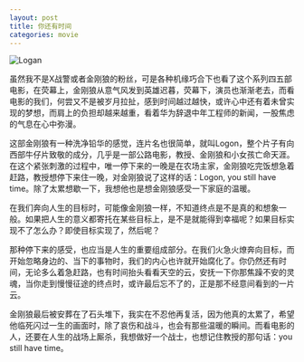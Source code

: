 ```yaml
---
layout: post
title: 你还有时间
categories: movie
---
```


![Logan](https://img3.doubanio.com/view/movie_poster_cover/lpst/public/p2431980130.jpg)

虽然我不是X战警或者金刚狼的粉丝，可是各种机缘巧合下也看了这个系列四五部电影，在荧幕上，金刚狼从意气风发到英雄迟暮，荧幕下，演员也渐渐老去，而看电影的我们，何尝又不是被岁月拉扯，感到时间越过越快，或许心中还有着未曾实现的梦想，而肩上的负担却越来越重，看着华为辞退中年工程师的新闻，一股焦虑的气息在心中弥漫。

这部金刚狼有一种洗净铅华的感觉，连片名也很简单，就叫Logon，整个片子有向西部牛仔片致敬的成分，几乎是一部公路电影，教授、金刚狼和小女孩亡命天涯。在这个紧张刺激的过程中，唯一停下来的一晚是在农场主家，金刚狼吃完饭想急着赶路，教授想停下来住一晚，对金刚狼说了这样的话：Logon, you still have time。除了太累想歇一下，我想他也是想金刚狼感受一下家庭的温暖。

在我们奔向人生的目标时，可能像金刚狼一样，不知道终点是不是真的和想象一般。如果把人生的意义都寄托在某些目标上，是不是就能得到幸福呢？如果目标实现不了怎么办？即使目标实现了，然后呢？

那种停下来的感受，也应当是人生的重要组成部分。在我们火急火燎奔向目标，而开始忽略身边的、当下的事物时，我们的内心也许就开始腐化了。你仍然还有时间，无论多么着急赶路，也有时间抬头看看天空的云，安抚一下你那焦躁不安的灵魂，当你走到慢慢征途的终点时，或许最后忘不了的，正是那不经意间看到的一片云。

金刚狼最后被安葬在了石头堆下，我实在不忍他再复活，因为他真的太累了，希望他临死闪过一生的画面时，除了哀伤和战斗，也会有那些温暖的瞬间。而看电影的人，还要在人生的战场上厮杀，我想做好一个战士，也想记住教授的那句话：you still have time。